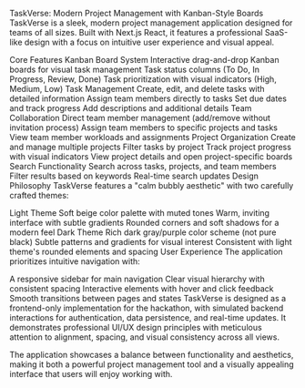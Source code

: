 TaskVerse: Modern Project Management with Kanban-Style Boards
TaskVerse is a sleek, modern project management application designed for teams of all sizes. Built with Next.js React, it features a professional SaaS-like design with a focus on intuitive user experience and visual appeal.

Core Features
Kanban Board System
Interactive drag-and-drop Kanban boards for visual task management
Task status columns (To Do, In Progress, Review, Done)
Task prioritization with visual indicators (High, Medium, Low)
Task Management
Create, edit, and delete tasks with detailed information
Assign team members directly to tasks
Set due dates and track progress
Add descriptions and additional details
Team Collaboration
Direct team member management (add/remove without invitation process)
Assign team members to specific projects and tasks
View team member workloads and assignments
Project Organization
Create and manage multiple projects
Filter tasks by project
Track project progress with visual indicators
View project details and open project-specific boards
Search Functionality
Search across tasks, projects, and team members
Filter results based on keywords
Real-time search updates
Design Philosophy
TaskVerse features a "calm bubbly aesthetic" with two carefully crafted themes:

Light Theme
Soft beige color palette with muted tones
Warm, inviting interface with subtle gradients
Rounded corners and soft shadows for a modern feel
Dark Theme
Rich dark gray/purple color scheme (not pure black)
Subtle patterns and gradients for visual interest
Consistent with light theme's rounded elements and spacing
User Experience
The application prioritizes intuitive navigation with:

A responsive sidebar for main navigation
Clear visual hierarchy with consistent spacing
Interactive elements with hover and click feedback
Smooth transitions between pages and states
TaskVerse is designed as a frontend-only implementation for the hackathon, with simulated backend interactions for authentication, data persistence, and real-time updates. It demonstrates professional UI/UX design principles with meticulous attention to alignment, spacing, and visual consistency across all views.

The application showcases a balance between functionality and aesthetics, making it both a powerful project management tool and a visually appealing interface that users will enjoy working with.
 
